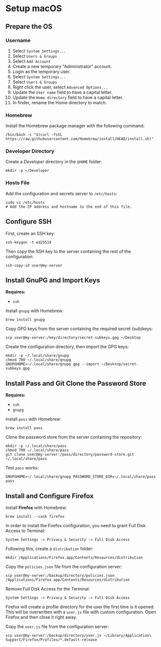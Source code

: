 # Setup macOS

## Prepare the OS

### Username

 1. Select `System Settings...`
 2. Select `Users & Groups`
 3. Select `Add Account`
 4. Create a new temporary "Administrator" account.
 5. Login as the temporary user.
 6. Select `System Settings...`
 7. Select `Users & Groups`
 8. Right click the user, select `Advanced Options...`
 9. Update the `User name` field to have a capital letter.
 10. Update the `Home directory` field to have a capital letter.
 11. In finder, rename the Home directory to match.

### Homebrew

Install the Homebrew package manager with the following command:

```shell
/bin/bash -c "$(curl -fsSL https://raw.githubusercontent.com/Homebrew/install/HEAD/install.sh)"
```

### Developer Directory

Create a _Developer_ directory in the `$HOME` folder:

```shell
mkdir -p ~/Developer
```

### Hosts File

Add the configuration and secrets server to `/etc/hosts`:

```shell
sudo vi /etc/hosts
# Add the IP address and hostname to the end of this file.
```

## Configure SSH

First, create an SSH key:

```shell
ssh-keygen -t ed25519
```

Then copy the SSH key to the server containing the rest of the configuration:

```shell
ssh-copy-id user@my-server
```

## Install GnuPG and Import Keys

**Requires:** 
 - `ssh`

Install `gnupg` with Homebrew:

```shell
brew install gnupg
```

Copy GPG keys from the server containing the required secret (sub)keys:

```shell
scp user@my-server:/key/directory/secret-subkeys.gpg ~/Desktop
```

Create the configuration directory, then import the GPG keys:

```shell
mkdir -p ~/.local/share/gnupg
chmod 700 ~/.local/share/gnupg
GNUPGHOME=~/.local/share/gnupg gpg --import ~/Desktop/secret-subkeys.gpg
```

## Install Pass and Git Clone the Password Store

**Requires:** 
 - `ssh` 
 - `gnupg`

Install `pass` with Homebrew:

```shell
brew install pass
```

Clone the password store from the server containing the repository:

```shell
mkdir -p ~/.local/share/pass
chmod 700 ~/.local/share/pass
git clone user@my-server:/pass/directory/password-store.git ~/.local/share/pass
```

Test `pass` works:

```shell
GNUPGHOME=~/.local/share/gnupg PASSWORD_STORE_DIR=~/.local/share/pass pass
```

## Install and Configure Firefox

Install **Firefox** with Homebrew:

```shell
brew install --cask firefox
```

In order to install the Firefox configuration, you need to grant Full Disk Access to Terminal:

`System Settings -> Privacy & Security -> Full Disk Access`

Following this, create a `distribution` folder:

```shell
mkdir /Applications/Firefox.app/Contents/Resources/distribution
```

Copy the `policies.json` file from the configuration server:

```shell
scp user@my-server:/backup/directory/policies.json /Applications/Firefox.app/Contents/Resources/distribution
```

Remove Full Disk Access for the Terminal:

`System Settings -> Privacy & Security -> Full Disk Access`

Firefox will create a profile directory for the user the first time is it opened. This will be overwritten with a `user.js` file with custom configuration. Open Firefox and then close it right away.

Copy the `user.js` file from the configuration server:

```shell
scp user@my-server:/backup/directory/user.js ~/Library/Application\ Support/Firefox/Profiles/*.default-release
```
